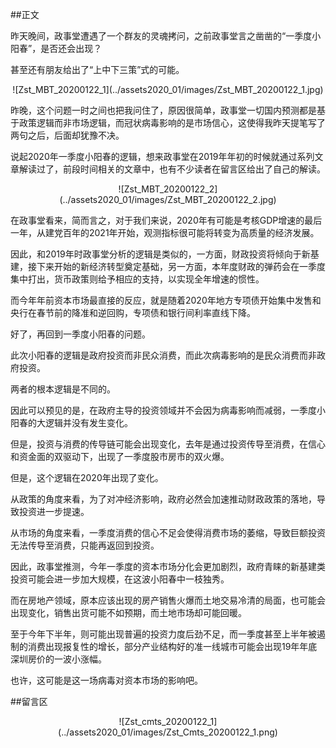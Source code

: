 ##正文

昨天晚间，政事堂遭遇了一个群友的灵魂拷问，之前政事堂言之凿凿的“一季度小阳春”，是否还会出现？

甚至还有朋友给出了“上中下三策”式的可能。

 <div align="center">![Zst_MBT_20200122_1](../assets2020_01/images/Zst_MBT_20200122_1.jpg)</div>

昨晚，这个问题一时之间也把我问住了，原因很简单，政事堂一切国内预测都是基于政策逻辑而非市场逻辑，而冠状病毒影响的是市场信心，这使得我昨天提笔写了两句之后，后面却犹豫不决。

说起2020年一季度小阳春的逻辑，想来政事堂在2019年年初的时候就通过系列文章解读过了，前段时间相关的文章中，也有不少读者在留言区给出了自己的解读。

 <div align="center">![Zst_MBT_20200122_2](../assets2020_01/images/Zst_MBT_20200122_2.jpg)</div>

在政事堂看来，简而言之，对于我们来说，2020年有可能是考核GDP增速的最后一年，从建党百年的2021年开始，观测指标很可能将转变为高质量的经济发展。

因此，和2019年时政事堂分析的逻辑是类似的，一方面，财政投资将倾向于新基建，接下来开始的新经济转型奠定基础，另一方面，本年度财政的弹药会在一季度集中打出，货币政策则给予相应的支持，以实现全年增速的惯性。

而今年年前资本市场最直接的反应，就是随着2020年地方专项债开始集中发售和央行在春节前的降准和逆回购，专项债和银行间利率直线下降。

好了，再回到一季度小阳春的问题。

此次小阳春的逻辑是政府投资而非民众消费，而此次病毒影响的是民众消费而非政府投资。

两者的根本逻辑是不同的。

因此可以预见的是，在政府主导的投资领域并不会因为病毒影响而减弱，一季度小阳春的大逻辑并没有发生变化。

但是，投资与消费的传导链可能会出现变化，去年是通过投资传导至消费，在信心和资金面的双驱动下，出现了一季度股市房市的双火爆。

但是，这个逻辑在2020年出现了变化。

从政策的角度来看，为了对冲经济影响，政府必然会加速推动财政政策的落地，导致投资进一步提速。

从市场的角度来看，一季度消费的信心不足会使得消费市场的萎缩，导致巨额投资无法传导至消费，只能再返回到投资。

因此，政事堂推测，今年一季度的资本市场分化会更加剧烈，政府青睐的新基建类投资可能会进一步加大规模，在这波小阳春中一枝独秀。

而在房地产领域，原本应该出现的房产销售火爆而土地交易冷清的局面，也可能会出现变化，销售出货可能不如预期，而土地市场却可能回暖。

至于今年下半年，则可能出现普遍的投资力度后劲不足，而一季度甚至上半年被遏制的消费出现报复性的增长，部分产业结构好的准一线城市可能会出现19年年底深圳房价的一波小涨幅。

也许，这可能是这一场病毒对资本市场的影响吧。

##留言区
 <div align="center">![Zst_cmts_20200122_1](../assets2020_01/images/Zst_Cmts_20200122_1.png)</div>